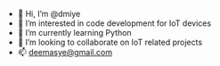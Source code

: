 - 👋 Hi, I’m @dmiye
- 👀 I’m interested in code development for IoT devices
- 🌱 I’m currently learning Python
- 💞️ I’m looking to collaborate on IoT related projects
- 📫 deemasye@gmail.com

<!---
dmiye/dmiye is a ✨ special ✨ repository because its `README.md` (this file) appears on your GitHub profile.
You can click the Preview link to take a look at your changes.
--->
